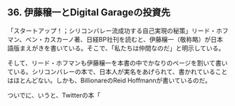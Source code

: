 ## 36. 伊藤穣一とDigital Garageの投資先

「スタートアップ！；シリコンバレー流成功する自己実現の秘策」リード・ホフマン、ベン・カスカーノ著、日経BP社刊を読むと、伊藤穣一（敬称略）が日本語版まえがきを書いている。そこで、「私たちは仲間なのだ」と明示している。

そして、リード・ホフマンも伊藤穣一を本書の中でかなりのページを割いて書いている。シリコンバレーの本で、日本人が実名をあげられて、書かれていることはほとんどない。しかも、BillionareのReid Hoffmannが書いているのだ。

ついでに、いうと、Twitterの本「
